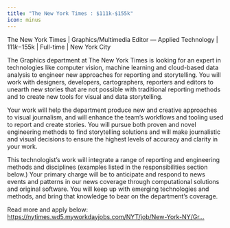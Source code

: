 ```yaml
---
title: "The New York Times : $111k-$155k"
icon: minus
---
```

The New York Times | Graphics&#x2F;Multimedia Editor — Applied Technology | $111k-$155k | Full-time | New York City

The Graphics department at The New York Times is looking for an expert in technologies like computer vision, machine learning and cloud-based data analysis to engineer new approaches for reporting and storytelling. You will work with designers, developers, cartographers, reporters and editors to unearth new stories that are not possible with traditional reporting methods and to create new tools for visual and data storytelling.

Your work will help the department produce new and creative approaches to visual journalism, and will enhance the team’s workflows and tooling used to report and create stories. You will pursue both proven and novel engineering methods to find storytelling solutions and will make journalistic and visual decisions to ensure the highest levels of accuracy and clarity in your work.

This technologist’s work will integrate a range of reporting and engineering methods and disciplines (examples listed in the responsibilities section below.) Your primary charge will be to anticipate and respond to news events and patterns in our news coverage through computational solutions and original software. You will keep up with emerging technologies and methods, and bring that knowledge to bear on the department’s coverage.

Read more and apply below:
<a href="https:&#x2F;&#x2F;nytimes.wd5.myworkdayjobs.com&#x2F;NYT&#x2F;job&#x2F;New-York-NY&#x2F;Graphics-Multimedia-Editor---Applied-Technology_REQ-016613-1" rel="nofollow">https:&#x2F;&#x2F;nytimes.wd5.myworkdayjobs.com&#x2F;NYT&#x2F;job&#x2F;New-York-NY&#x2F;Gr...</a>
